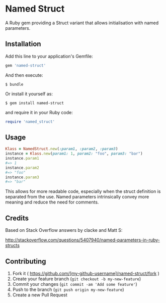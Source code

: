 # Named Struct

A Ruby gem providing a Struct variant that allows initialisation with named parameters. 


## Installation

Add this line to your application's Gemfile:

```ruby
gem 'named-struct'
```

And then execute:

    $ bundle

Or install it yourself as:

    $ gem install named-struct

and require it in your Ruby code:

````ruby
require 'named_struct'
````


## Usage

```ruby
Klass = NamedStruct.new(:param1, :param2, :param3)
instance = Klass.new(param1: 1, param2: "foo", param3: "bar")
instance.param1
#=> 1
instance.param2
#=> "foo"
instance.param3
#=> "bar"
```

This allows for more readable code, especially when the struct definition is separated from the use. Named parameters intrinsically convey more meaning and reduce the need for comments.


## Credits

Based on Stack Overflow answers by clacke and Matt S:

http://stackoverflow.com/questions/5407940/named-parameters-in-ruby-structs


## Contributing

1. Fork it ( https://github.com/[my-github-username]/named-struct/fork )
2. Create your feature branch (`git checkout -b my-new-feature`)
3. Commit your changes (`git commit -am 'Add some feature'`)
4. Push to the branch (`git push origin my-new-feature`)
5. Create a new Pull Request
